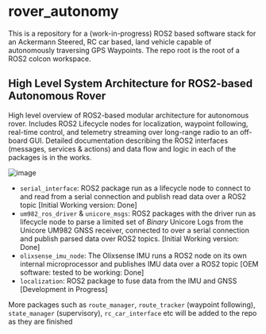 # rover_autonomy
This is a repository for a (work-in-progress) ROS2 based software stack for an Ackermann Steered, RC car based, land vehicle capable of autonomously traversing GPS Waypoints. The repo root is the root of a ROS2 colcon workspace.


 ## High Level System Architecture for ROS2-based Autonomous Rover
 High level overview of ROS2-based modular architecture for autonomous rover. Includes ROS2 Lifecycle nodes for localization, waypoint following, real-time control, and telemetry streaming over long-range radio to an off-board GUI. Detailed documentation describing the ROS2 interfaces (messages, services & actions) and data flow and logic in each of the packages is in the works.  

![image](https://github.com/user-attachments/assets/86d441dc-08d0-451a-988b-73b4f20a3d36)  

- `serial_interface`: ROS2 package run as a lifecycle node to connect to and read from a serial connection and publish read data over a ROS2 topic [Initial Working version: Done]  
- `um982_ros_driver` & `unicore_msgs`: ROS2 packages with the driver run as lifecycle node to parse a limited set of *Binary* Unicore Logs from the Unicore UM982 GNSS receiver, connected to over a serial connection and publish parsed data over ROS2 topics. [Initial Working version: Done]  
- `olixsense_imu_node`: The Olixsense IMU runs a ROS2 node on its own internal microprocessor and publishes IMU data over a ROS2 topic [OEM software: tested to be working: Done]  
- `localization`: ROS2 package to fuse data from the IMU and GNSS [Development in Progress]  

More packages such as `route_manager`, `route_tracker` (waypoint following), `state_manager` (supervisory), `rc_car_interface` etc  will be added to the repo as they are finished



